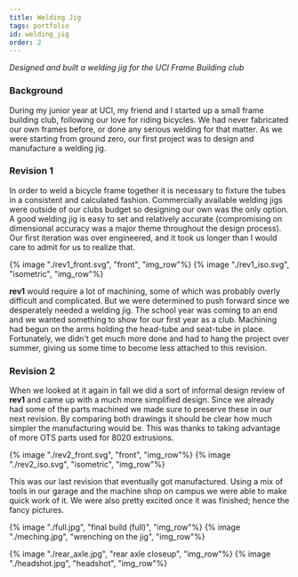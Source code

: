 ```yaml
---
title: Welding Jig
tags: portfolio
id: welding_jig
order: 2
---
```


*Designed and built a welding jig for the UCI Frame Building club*

### Background

During my junior year at UCI, my friend and I started up a small frame building club, following our love for riding bicycles. We had never fabricated our own frames before, or done any serious welding for that matter. As we were starting from ground zero, our first project was to design and manufacture a welding jig.

### Revision 1

In order to weld a bicycle frame together it is necessary to fixture the tubes in a consistent and calculated fashion. Commercially available welding jigs were outside of our clubs budget so designing our own was the only option. A good welding jig is easy to set and relatively accurate (compromising on dimensional accuracy was a major theme throughout the design process). Our first iteration was over engineered, and it took us longer than I would care to admit for us to realize that.



<p class="img_row_container">
{% image "./rev1_front.svg", "front", "img_row"%}
{% image "./rev1_iso.svg", "isometric", "img_row"%}
</p>

**rev1** would require a lot of machining, some of which was probably overly difficult and complicated. But we were determined to push forward since we desperately needed a welding jig. The school year was coming to an end and we wanted something to show for our first year as a club. Machining had begun on the arms holding the head-tube and seat-tube in place. Fortunately, we didn't get much more done and had to hang the project over summer, giving us some time to become less attached to this revision.

### Revision 2

When we looked at it again in fall we did a sort of informal design review of **rev1** and came up with a much more simplified design. Since we already had some of the parts machined we made sure to preserve these in our next revision. By comparing both drawings it should be clear how much simpler the manufacturing would be. This was thanks to taking advantage of more OTS parts used for 8020 extrusions.

<p class="img_row_container">
{% image "./rev2_front.svg", "front", "img_row"%}
{% image "./rev2_iso.svg", "isometric", "img_row"%}
</p>

This was our last revision that eventually got manufactured. Using a mix of tools in our garage and the machine shop on campus we were able to make quick work of it. We were also pretty excited once it was finished; hence the fancy pictures.

<p class="img_row_container">
{% image "./full.jpg", "final build (full)", "img_row"%}
{% image "./meching.jpg", "wrenching on the jig", "img_row"%}
</p>

<p class="img_row_container">
{% image "./rear_axle.jpg", "rear axle closeup", "img_row"%}
{% image "./headshot.jpg", "headshot", "img_row"%}
</p>



